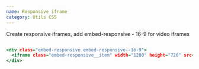 ```yaml
---
name: Responsive iframe
category: Utils CSS
---
```


Create responsive iframes, add embed-responsive - 16-9 for video iframes

```responsive-iframe.html

<div class="embed-responsive embed-responsive--16-9">
  <iframe class="embed-responsive__item" width="1280" height="720" src="https://www.youtube.com/embed/KYniUCGPGLs?list=PLirAqAtl_h2r5g8xGajEwdXd3x1sZh8hC" frameborder="0" allowfullscreen></iframe>
</div>

```

